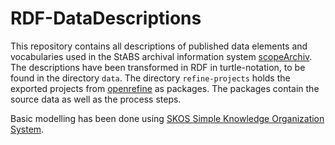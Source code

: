 # RDF-DataDescriptions
This repository contains all descriptions of published data elements and vocabularies used in the StABS archival information system [scopeArchiv](https://www.scope.ch). The descriptions have been transformed in RDF in turtle-notation, to be found in the directory `data`. The directory `refine-projects` holds the exported projects from [openrefine](http://openrefine.org/) as packages. The packages contain the source data as well as the process steps.

Basic modelling has been done using [SKOS Simple Knowledge Organization System](https://www.w3.org/TR/skos-primer/).
